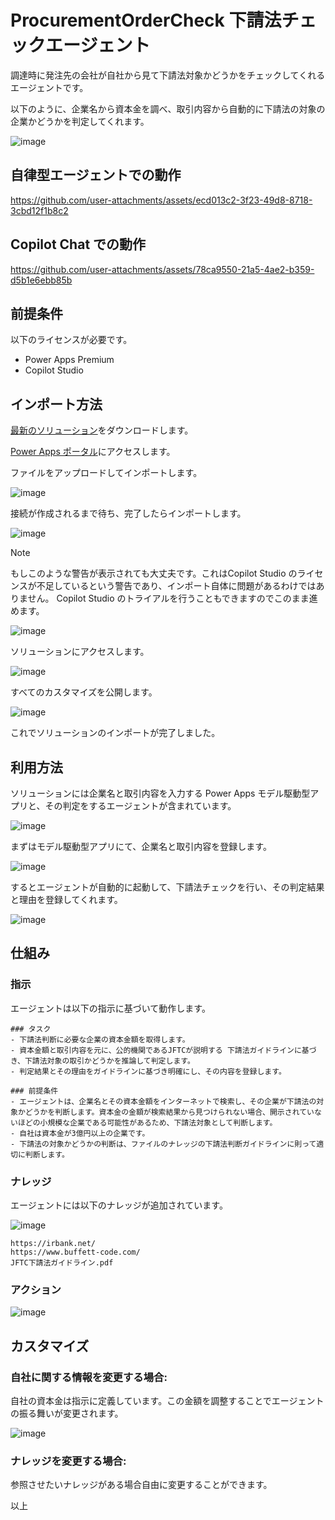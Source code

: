 # ProcurementOrderCheck 下請法チェックエージェント
調達時に発注先の会社が自社から見て下請法対象かどうかをチェックしてくれるエージェントです。

以下のように、企業名から資本金を調べ、取引内容から自動的に下請法の対象の企業かどうかを判定してくれます。

![image](https://github.com/user-attachments/assets/37cf0788-82d0-4b8f-89b9-fe0ec03bb9d6)

## 自律型エージェントでの動作

https://github.com/user-attachments/assets/ecd013c2-3f23-49d8-8718-3cbd12f1b8c2

## Copilot Chat での動作

https://github.com/user-attachments/assets/78ca9550-21a5-4ae2-b359-d5b1e6ebb85b

## 前提条件
以下のライセンスが必要です。

* Power Apps Premium 
* Copilot Studio

## インポート方法
[最新のソリューション](https://github.com/geekfujiwara/ProcurementOrderCheck/releases/tag/ProcurementOrderCheck)をダウンロードします。

[Power Apps ポータル](https://make.powerapps.com/)にアクセスします。

ファイルをアップロードしてインポートします。

![image](https://github.com/user-attachments/assets/82853c31-0788-427b-81f4-55d9e4f3f9db)

接続が作成されるまで待ち、完了したらインポートします。

![image](https://github.com/user-attachments/assets/829095b4-bcb8-4bc1-9599-40de534e46d1)

>[!Note]
>もしこのような警告が表示されても大丈夫です。これはCopilot Studio のライセンスが不足しているという警告であり、インポート自体に問題があるわけではありません。 Copilot Studio のトライアルを行うこともできますのでこのまま進めます。
>
>![image](https://github.com/user-attachments/assets/0768bc6d-13c4-4e23-8a2d-9351852353f5)

ソリューションにアクセスします。

![image](https://github.com/user-attachments/assets/30c4fce0-1208-44dc-ad4e-ba9abf8dca7d)

すべてのカスタマイズを公開します。

![image](https://github.com/user-attachments/assets/0cb8ab19-4a75-4afd-841a-ff9e5c6df7f9)

これでソリューションのインポートが完了しました。

## 利用方法

ソリューションには企業名と取引内容を入力する Power Apps モデル駆動型アプリと、その判定をするエージェントが含まれています。

![image](https://github.com/user-attachments/assets/706d3a1d-970f-4a17-a88a-c27e55d5ecb1)

まずはモデル駆動型アプリにて、企業名と取引内容を登録します。

![image](https://github.com/user-attachments/assets/ddbee379-ad0d-456c-9f96-a1c81b7d14de)

するとエージェントが自動的に起動して、下請法チェックを行い、その判定結果と理由を登録してくれます。

![image](https://github.com/user-attachments/assets/7b3da9d3-dd90-4582-b702-0e5ed4458f5b)

## 仕組み
### 指示
エージェントは以下の指示に基づいて動作します。

```
### タスク
- 下請法判断に必要な企業の資本金額を取得します。
- 資本金額と取引内容を元に、公的機関であるJFTCが説明する 下請法ガイドラインに基づき、下請法対象の取引かどうかを推論して判定します。
- 判定結果とその理由をガイドラインに基づき明確にし、その内容を登録します。

### 前提条件
- エージェントは、企業名とその資本金額をインターネットで検索し、その企業が下請法の対象かどうかを判断します。資本金の金額が検索結果から見つけられない場合、開示されていないほどの小規模な企業である可能性があるため、下請法対象として判断します。
- 自社は資本金が3億円以上の企業です。
- 下請法の対象かどうかの判断は、ファイルのナレッジの下請法判断ガイドラインに則って適切に判断します。
```

### ナレッジ

エージェントには以下のナレッジが追加されています。

![image](https://github.com/user-attachments/assets/fb32dd94-53e3-49b8-927e-d0b55e9dc797)

```
https://irbank.net/
https://www.buffett-code.com/
JFTC下請法ガイドライン.pdf
```

### アクション

![image](https://github.com/user-attachments/assets/6abe1e10-084a-4adf-b614-663efe926f76)


## カスタマイズ
### 自社に関する情報を変更する場合:

自社の資本金は指示に定義しています。この金額を調整することでエージェントの振る舞いが変更されます。

![image](https://github.com/user-attachments/assets/f1bc4f93-01f7-4abf-8bc7-2bbf1e65567d)


### ナレッジを変更する場合:

参照させたいナレッジがある場合自由に変更することができます。

以上

